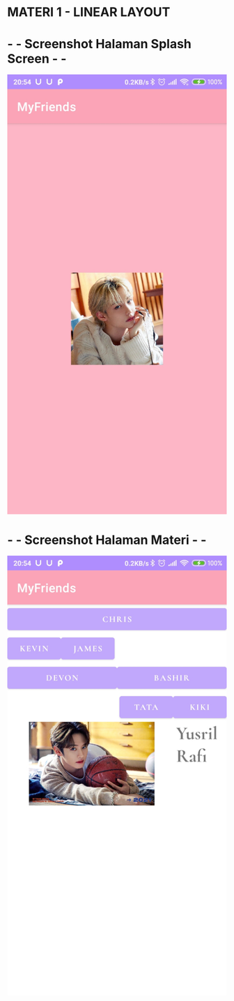 # MATERI 1 - LINEAR LAYOUT

# - - Screenshot Halaman Splash Screen - -
![Alt Text](https://github.com/christianykyo/Materi1_LinearLayout/blob/master/1.1%20Splash.jpg)

# - - Screenshot Halaman Materi - -
![Alt Text](https://github.com/christianykyo/Materi1_LinearLayout/blob/master/1.2%20Materi.jpg)
